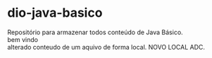 # dio-java-basico
Repositório para armazenar todos conteúdo de Java Básico.  
 bem vindo     
  alterado conteudo de um aquivo de forma local.
  NOVO LOCAL ADC.